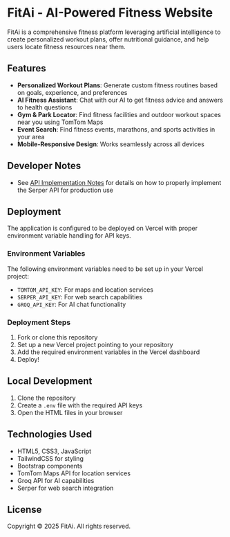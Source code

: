 # FitAi - AI-Powered Fitness Website

FitAi is a comprehensive fitness platform leveraging artificial intelligence to create personalized workout plans, offer nutritional guidance, and help users locate fitness resources near them.

## Features

- **Personalized Workout Plans**: Generate custom fitness routines based on goals, experience, and preferences
- **AI Fitness Assistant**: Chat with our AI to get fitness advice and answers to health questions
- **Gym & Park Locator**: Find fitness facilities and outdoor workout spaces near you using TomTom Maps
- **Event Search**: Find fitness events, marathons, and sports activities in your area
- **Mobile-Responsive Design**: Works seamlessly across all devices

## Developer Notes

- See [API Implementation Notes](API_IMPLEMENTATION_NOTES.md) for details on how to properly implement the Serper API for production use

## Deployment

The application is configured to be deployed on Vercel with proper environment variable handling for API keys.

### Environment Variables

The following environment variables need to be set up in your Vercel project:

- `TOMTOM_API_KEY`: For maps and location services
- `SERPER_API_KEY`: For web search capabilities
- `GROQ_API_KEY`: For AI chat functionality

### Deployment Steps

1. Fork or clone this repository
2. Set up a new Vercel project pointing to your repository
3. Add the required environment variables in the Vercel dashboard
4. Deploy!

## Local Development

1. Clone the repository
2. Create a `.env` file with the required API keys
3. Open the HTML files in your browser

## Technologies Used

- HTML5, CSS3, JavaScript
- TailwindCSS for styling
- Bootstrap components
- TomTom Maps API for location services
- Groq API for AI capabilities
- Serper for web search integration

## License

Copyright © 2025 FitAi. All rights reserved.
